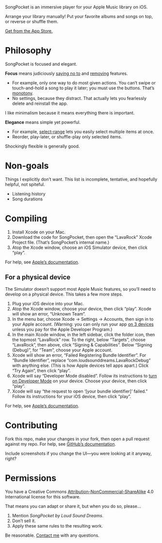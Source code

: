SongPocket is an immersive player for your Apple Music library on iOS.

Arrange your library manually! Put your favorite albums and songs on top, or reverse or shuffle them.

[Get from the App Store.](https://apps.apple.com/us/app/songpocket/id1538037231)

# Philosophy

SongPocket is focused and elegant.

**Focus** means judiciously [saying no to](https://alexgaynor.net/2020/nov/30/why-software-ends-up-complex) and [removing](https://ignorethecode.net/blog/2010/02/02/removing-features) features.

- For example, only one way to do most given actions. You can’t swipe or touch-and-hold a song to play it later; you must use the buttons. That’s [monotony](https://verbnounenter.net/monotony).
- No settings, because they distract. That actually lets you fearlessly delete and reinstall the app.

I like minimalism because it means everything there is important.

**Elegance** means simple yet powerful.

- For example, [select-range](https://verbnounenter.net/range-selection) lets you easily select multiple items at once.
- Reorder, play-later, or shuffle-play only selected items.

Shockingly flexible is generally good.

# Non-goals

Things I explicitly don’t want. This list is incomplete, tentative, and hopefully helpful, not spiteful.

- Listening history
- Song durations

# Compiling

1. Install Xcode on your Mac.
2. Download the code for SongPocket, then open the “LavaRock” Xcode Project file. (That’s SongPocket’s internal name.)
3. Atop the Xcode window, choose an iOS Simulator device, then click “play”.

For help, see [Apple’s documentation](https://developer.apple.com/documentation/xcode/building-and-running-an-app).

## For a physical device

The Simulator doesn’t support most Apple Music features, so you’ll need to develop on a physical device. This takes a few more steps.

1. Plug your iOS device into your Mac.
2. Atop the Xcode window, choose your device, then click “play”. Xcode will show an error, “Unknown Team”.
3. In the menu bar, choose Xcode → Settings → Accounts, then sign in to your Apple account. (Warning: you can only run your app [on 3 devices](https://stackoverflow.com/questions/44230347) unless you pay for the Apple Developer Program.)
4. In the main Xcode window, in the left sidebar, click the folder icon, then the topmost “LavaRock” row. To the right, below “Targets”, choose “LavaRock”, then above, click “Signing & Capabilities”. Below “Signing (Debug)”, for “Team”, choose your Apple account.
5. Xcode will show an error, “Failed Registering Bundle Identifier”. For “Bundle Identifier”, replace “com.loudsounddreams.LavaRockDebug” with anything else. (This is how Apple devices tell apps apart.) Click “Try Again”, then click “play”.
6. Xcode will say “Developer Mode disabled”. Follow its instructions to [turn on Developer Mode](https://developer.apple.com/documentation/xcode/enabling-developer-mode-on-a-device) on your device. Choose your device, then click “play”.
7. Xcode will say “the request to open ‘[your bundle identifier]’ failed.” Follow its instructions for your iOS device, then click “play”.

For help, see [Apple’s documentation](https://developer.apple.com/documentation/xcode/running-your-app-in-simulator-or-on-a-device/#Connect-real-devices-to-your-Mac).

# Contributing

Fork this repo, make your changes in your fork, then open a pull request against my repo. For help, see [GitHub’s documentation](https://docs.github.com/en/pull-requests/collaborating-with-pull-requests/getting-started/about-collaborative-development-models#fork-and-pull-model).

Include screenshots if you change the UI—you were looking at it anyway, right?

# Permissions

You have a Creative Commons [Attribution-NonCommercial-ShareAlike](https://creativecommons.org/licenses/by-nc-sa/4.0) 4.0 International license for this software.

That means you can adapt or share it, but when you do so, please…

1. Mention _SongPocket by Loud Sound Dreams_.
2. Don’t sell it.
3. Apply these same rules to the resulting work.

Be reasonable. [Contact me](mailto:linus@loudsounddreams.com) with any questions.
